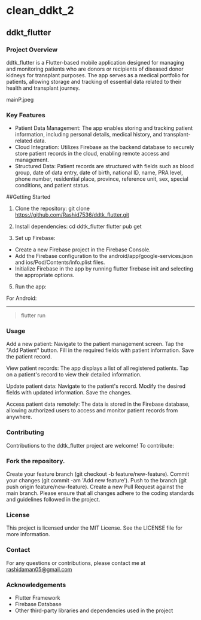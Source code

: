 # clean_ddkt_2

## ddkt_flutter
### Project Overview
ddtk_flutter is a Flutter-based mobile application designed for managing and monitoring patients who are donors or recipients of diseased donor kidneys for transplant purposes. The app serves as a medical portfolio for patients, allowing storage and tracking of essential data related to their health and transplant journey.

mainP.jpeg

### Key Features
- Patient Data Management: The app enables storing and tracking patient information, including personal details, medical history, and transplant-related data.
- Cloud Integration: Utilizes Firebase as the backend database to securely store patient records in the cloud, enabling remote access and management.
- Structured Data: Patient records are structured with fields such as blood group, date of data entry, date of birth, national ID, name, PRA level, phone number, residential place, province, reference unit, sex, special conditions, and patient status.

##Getting Started
1. Clone the repository:
git clone https://github.com/Rashid7536/ddtk_flutter.git

2. Install dependencies:
cd ddtk_flutter
flutter pub get

4. Set up Firebase:
- Create a new Firebase project in the Firebase Console.
- Add the Firebase configuration to the android/app/google-services.json and ios/Pod/Contents/info.plist files.
- Initialize Firebase in the app by running flutter firebase init and selecting the appropriate options.

5. Run the app:

For Android:

---
> flutter run


### Usage

Add a new patient:
Navigate to the patient management screen.
Tap the "Add Patient" button.
Fill in the required fields with patient information.
Save the patient record.

View patient records:
The app displays a list of all registered patients.
Tap on a patient's record to view their detailed information.

Update patient data:
Navigate to the patient's record.
Modify the desired fields with updated information.
Save the changes.

Access patient data remotely:
The data is stored in the Firebase database, allowing authorized users to access and monitor patient records from anywhere.

### Contributing
Contributions to the ddtk_flutter project are welcome! To contribute:

### Fork the repository.
Create your feature branch (git checkout -b feature/new-feature).
Commit your changes (git commit -am 'Add new feature').
Push to the branch (git push origin feature/new-feature).
Create a new Pull Request against the main branch.
Please ensure that all changes adhere to the coding standards and guidelines followed in the project.

### License
This project is licensed under the MIT License. See the LICENSE file for more information.

### Contact
For any questions or contributions, please contact me at rashidaman05@gmail.com

### Acknowledgements
- Flutter Framework
- Firebase Database
- Other third-party libraries and dependencies used in the project
